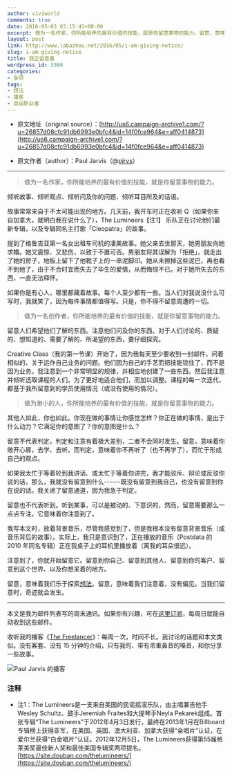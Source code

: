```yaml
---
author: viviworld
comments: true
date: 2016-05-03 03:15:41+00:00
excerpt: 做为一名作家，你所能培养的最有价值的技能，就是你留意事物的能力。留意，意味着我们乐于探索想法。留意，意味着我们注意着，没有偏见。当我们留意时，奇迹就会发生。
layout: post
link: http://www.labazhou.net/2016/05/i-am-giving-notice/
slug: i-am-giving-notice
title: 我正留意着
wordpress_id: 3360
categories:
- 杂项
tags:
- 想法
- 播客
- 自由职业者
---
```



 	
  * 原文地址（original source）：[http://us6.campaign-archive1.com/?u=26857d08cfc91db6993e0bfc4&id=14f0fce964&e=aff0414873](http://us6.campaign-archive1.com/?u=26857d08cfc91db6993e0bfc4&id=14f0fce964&e=aff0414873)

 	
  * 原文作者（author）：Paul Jarvis（@[pjrvs](https://twitter.com/pjrvs)）





* * *





<blockquote>做为一名作家，你所能培养的最有价值的技能，就是你留意事物的能力。</blockquote>


倾听故事、倾听观点、倾听问及你的问题、倾听耳目所及的话语。

故事常常来自于不太可能出现的地方。几天前，我开车时正在收听 Q（如果你来自加拿大，就明白我在说什么了），The Lumineers【注1】 乐队正在讨论他们最新专辑，以及专辑同名主打歌「Cleopatra」的故事。

提到了格鲁吉亚第一名女出租车司机的凄美故事。她父亲去世那天，她男朋友向她求婚。她又震惊、又悲伤，以致于不置可否。男朋友将其误解为「拒绝」，就走出了她的房子，地板上留下了他靴子上的一串泥脚印。她从未擦掉这些泥巴，再也看不到他了，由于不合时宜而失去了毕生的爱情，从而悔恨不已。对于她所失去的东西，一直无法释怀。

如果你是有心人，哪里都藏着故事。每个人至少都有一些。当人们对我说没什么可写时，我就笑了，因为每件事情都值得写。只是，你不得不留意周遭的一切。


<blockquote>做为一名创作者，你所能培养的最有价值的技能，就是你留意事物的能力。</blockquote>


留意人们希望他们了解的东西。注意他们问及你的东西。对于人们讨论的、质疑的、想知道的、需要了解的、所渴望的东西，要仔细探究。

Creative Class（我的第一节课）开始了，因为我每天至少要收到一封邮件，问着相似的、关于运作自己业务的问题。他们因为自己的手艺而把技能锁住了，而不是因为业务。我注意到一个非常明显的规律，并相应地创建了一些东西。然后我注意并倾听选取课程的人们，为了更好地适合他们，而加以调整。课程的每一次迭代，都基于我所留意到的学员使用情况（或没有使用的情况）。


<blockquote>做为渺小的人，你所能培养的最有价值的技能，就是你留意事物的能力。</blockquote>


其他人如此，你也如此。你现在做的事情让你感觉怎样？你正在做的事情，是出于什么动力？它满足你的意图了？你的意图是什么？

留意不代表判定。判定和注意有着极大差别，二者不会同时发生。留意，意味着你敞开心扉，去学、去听。而判定，意味着你不再听了（也不再学了），而忙于形成自己的观点。

如果我太忙于等着轮到我讲话、或太忙于等着你讲完，我才能驳斥、辩论或反驳你说的话，那么，我就没有留意到什么------既没有留意到我自己，也没有留意到你在说的话。我关闭了留意通道，因为我急于判定。

留意也不代表听到。听到某事，可以是被动的、下意识的，然而，留意需要那么一点点专注，它意味着你注意到了。

我写本文时，放着背景音乐，尽管我感觉到了，但是我根本没有留意背景音乐（或音乐背后的故事）。实际上，我只是意识到了，正在播放的音乐（Postdata 的 2010 年同名专辑）正在我桌子上的耳机里播放着（离我的耳朵很远）。

注意到了，你就开始留意它。留意到你自己、留意到其他人、留意到你的客户、留意到这个世界、以及你想呆着的地方。

留意，意味着我们乐于探索[想法](http://www.labazhou.net/2015/06/nobodys-going-to-steal-your-idea/)。留意，意味着我们注意着，没有偏见。当我们留意时，奇迹就会发生。



* * *



本文是我为邮件列表写的周末通讯。如果你有兴趣，可在[这里订阅](https://pjrvs.com/signup)，每周日就能自动收到这些邮件。

收听我的播客《[The Freelancer](https://itunes.apple.com/us/podcast/the-freelancer/id1037145052?mt=2)》：每周一次，时间不长。我讨论的话题和本文类似。没有客套、没有 15 分钟的介绍，只有我的、带有浓重鼻音的嗓音，和你分享一些故事。

![Paul Jarvis 的播客](http://www.labazhou.net/wp-content/uploads/2016/05/7c3e4caf-74e6-4c20-bcf2-d7bdf6fd6b2e-600x353.png)


### 注释

* 注1：The Lumineers是一支来自美国的民谣摇滚乐队，由主唱兼吉他手Wesley Schultz、鼓手Jeremiah Fraites和大提琴手Neyla Pekarek组成。首张专辑“The Lumineers”于2012年4月3日发行，最终在2013年1月在Billboard专辑榜上获得亚军，在美国、英国、澳大利亚、加拿大获得“金唱片”认证，在爱尔兰获得“白金唱片”认证。2012年12月5日，The Lumineers获得第55届格莱美奖最佳新人奖和最佳美国专辑奖两项提名。[https://site.douban.com/thelumineers/](https://site.douban.com/thelumineers/) 
